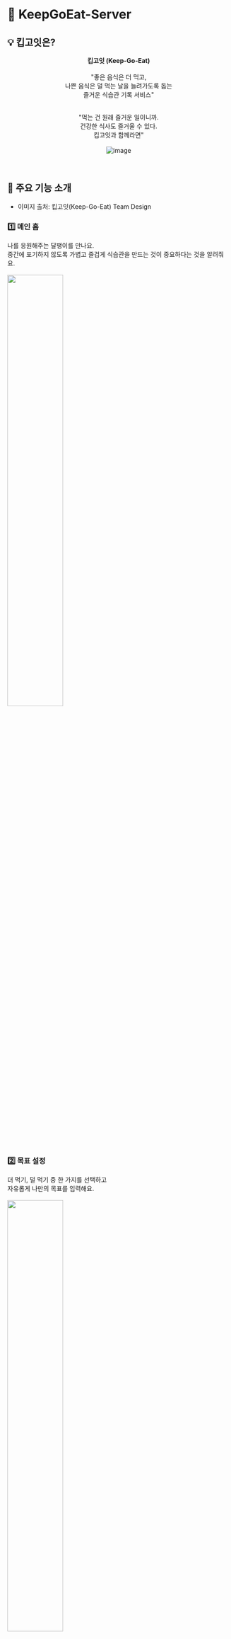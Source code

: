 # 🚀 KeepGoEat-Server

## 💡 킵고잇은?<br>
<div align="center">
<strong>킵고잇 (Keep-Go-Eat)</strong> <br><br>
"좋은 음식은 더 먹고,<br>
나쁜 음식은 덜 먹는 날을 늘려가도록 돕는<br>
즐거운 식습관 기록 서비스"<br><br>

"먹는 건 원래 즐거운 일이니까.<br> 
건강한 식사도 즐거울 수 있다.<br>
킵고잇과 함께라면"<br><br>
![image](https://user-images.githubusercontent.com/82032418/212300993-8eb759a1-6bb2-4181-9fa8-b2bc4921156a.png)

</div><br>

## 🎉 주요 기능 소개
- 이미지 출처: 킵고잇(Keep-Go-Eat) Team Design
### 1️⃣ 메인 홈
나를 응원해주는 달팽이를 만나요.<br>
중간에 포기하지 않도록 가볍고 즐겁게 식습관을 만드는 것이 중요하다는 것을 알려줘요.<br><br>
<img src="https://user-images.githubusercontent.com/82032418/212301567-d7f1785d-c016-469d-815d-0c5e94a3a8f1.png" width="50%"><br><br>

### 2️⃣ 목표 설정
더 먹기, 덜 먹기 중 한 가지를 선택하고<br>
자유롭게 나만의 목표를 입력해요.<br><br>
<img src="https://user-images.githubusercontent.com/82032418/212301806-7d54dad3-3e59-4474-9cb9-89d831f00e5d.png" width="50%"><br><br>

### 3️⃣ 목표 달성
진행중인 목표를 얼마나 달성했는지 홈에서 확인할 수 있어요.<br>
목표를 달성하면 킵고잇을 찾아와 잘 해냈다고 알려주세요.<br><br>
<img src="https://user-images.githubusercontent.com/82032418/212302036-08acc0f3-33ab-4c32-b44d-1d9c6fb3f469.png" width="50%"><br><br>

### 4️⃣ 목표 기록 
노력한 날들을 기록합니다.<br>
전 날 채우지 못했더라도 괜찮아요.<br>
성취의 즐거움과 뿌듯함을 오롯이 남겨보세요.<br><br>
<img src="https://user-images.githubusercontent.com/82032418/212302269-2f6d8c49-69cc-49d5-9b59-454fc1d55c71.png" width="50%"><br><br>

### 5️⃣ 목표 보관
이제 진행하지 않는 목표는<br>
지우지 말고 보관해요.<br><br>
<img src="https://user-images.githubusercontent.com/82032418/212302424-874e20c8-7095-48f5-a204-d335874e4b56.png" width="50%"><br><br>


## 🥗 역할 분담
<div align="center">

|임승하|장한빛|
|:---:|:---:|
|<img src="https://user-images.githubusercontent.com/82032418/212297276-621851d7-fb93-4d36-b516-0a700c1668e7.png" width="150px">|<img src="https://user-images.githubusercontent.com/82032418/212296932-b9d4af0f-f8eb-4c33-8750-c2c06a7422c8.png" width="130px">|
|홈 화면조회 api,<br> 목표 달성 api,<br> 기록뷰 api,<br> 마이페이지 조회 api,<br> 소셜로그인 및 회원가입 api,<br> 토큰 재발급 api |목표 추가 api,<br> 목표 보관 api,<br> 목표 삭제 api,<br> 목표 수정 api|
</div>

## 🥗 dependencies module
```
{
  "scripts": {
    "dev": "nodemon",
    "build": "tsc && node dist",
    "test": "mocha",
    "prepare": "husky install",
    "greeting": "echo \"\\033[32mHello World\""
  },
  "devDependencies": {
    "@types/chai": "^4.3.4",
    "@types/express": "^4.17.14",
    "@types/express-validator": "^3.0.0",
    "@types/jsonwebtoken": "^9.0.0",
    "@types/lodash": "^4.14.191",
    "@types/mocha": "^10.0.1",
    "@types/node": "^18.11.9",
    "@types/node-schedule": "^2.1.0",
    "@typescript-eslint/eslint-plugin": "^5.47.1",
    "@typescript-eslint/parser": "^5.47.1",
    "nodemon": "^2.0.20",
    "husky": "^8.0.0"
  },
  "dependencies": {
    "@prisma/client": "^4.8.0",
    "@types/body-parser": "^1.19.2",
    "@types/supertest": "^2.0.12",
    "axios": "^1.2.2",
    "chai": "^4.3.7",
    "dayjs": "^1.11.7",
    "eslint": "^8.30.0",
    "express": "^4.18.2",
    "express-validator": "^6.14.2",
    "jsonwebtoken": "^9.0.0",
    "node-schedule": "^2.1.0",
    "prisma": "^4.8.0",
    "supertest": "^6.3.3"
  }
}

```

## 🥗 server architecture

## 🥗 ERD
![image](https://user-images.githubusercontent.com/82032418/212294282-f80a425c-89fc-4f0c-82ae-985e6cf36c95.png)



## 🥗 commit convention
### Commit Message Structure
```
<type>[optional scope]: <description>

[optional body]

[optional footer(s) - 생략 가능]
```

#### 언어
한글, 영어 무엇을 사용하여도 상관 없으나 식별할 수 있도록 작성한다.
해당 commit 이 어떤 commit 인지 알 수 있어야 한다.

#### Description
글자의 큰 제한은 없으나 되도록 50 글자 내외로 작성하도록 한다.

#### Body
글자의 큰 제한은 없으나 가능한 100 글자가 넘는 경우 줄 바꿈이 가능하도록 노력한다.

### Commit Type
Commit Message Type은 아래 명시된 기준으로 분류한다.
```
feat - A new feature
fix - A bug fix
docs - Documentation only changes
style - Changes that do not affect the meaning of the code(white-space, formatting, missing semi-colons, etc)
refactor - A code change that neither fixes a bug nor adds a feature
perf - A code change that improves performance
test - Adding missing tests or correcting existing tests
build - Changes that affect the build system or external dependencies
ci - Chnage to our CI configuration files and scripts(ex: Travis, Circle, Github Action, etc)
chore - Other changes that don't modify src or test files
```

## 🥗 coding convention
1. 선언되지 않은 type, interface, function 등을 사용하는 것 금지
2. any 타입을 사용할 시 경고
3. 빈 함수를 사용하는 것 금지. 단, 화살표 함수 예외
4. 멤버 표현식에서 개행 일관성을 유지
5. 카멜케이스 사용하지 않을 시 경고
6. == 및 != 사용을 경고
7. 중괄호로 묶이지 않은 블록문을 금지
8. 들여쓰기로 스페이스 2번을 하지 않을 경우 에러
9. console 개체의 메서드에 대한 호출 또는 할당을 불허
10. 백틱, 큰 따옴표 또는 작은 따옴표를 일관되게 사용
11. 변수(함수)명에 대한 이름
    - 변수, 함수 , 인스턴스 - Camel Case
    - 함수명 작성 시 동사 + 명사
    - Class, Constructor - Pascal Case
12. 글자 길이: 20개 제한, 최대 3단어까지
13. 약칭 사용: 최대한 피하자.
14. 최대 depth: 4개로 제한
15. 주석
    - 한 줄 주석 - `//`
    - 두 줄부터 - `/* */`
16. if문 bracket({}) : 여러 줄로 작성
17. 함수 사용
    - else if 사용 지양
    - 테스트가 필요한 기능일 시 arrow function 사용하지 않음
    - 한 줄로 끝나는 경우나 테스트가 필요한 경우에만 arrow function 사용
    - 함수 파라미터 개수 3개까지만
    - Promise 함수보단 async, await 사용. 

## 🥗 branch 전략
0. dev가 default 브랜치입니다
필요시 stg나 prod 브랜치를 추가로 생성합니다

1. 기능별로 feature/기능이름 으로 브랜치를 dev에서 딴다
    - dev로 체크아웃 한 뒤에 브랜치를 따야됨
    - dev는 항상 풀을 받아놓은 상태
    - 브랜치를 따기 전에는 항상 dev에 풀을 받아놓아야 함
    
    ```
    git checkout dev
    
    git pull origin dev --no-rebase
    
    git branch feature/onboarding
    ```
    
2. 해당 기능 브랜치에서 기능 개발을 함

3. 개발 완료 후 해당 remote 기능 브랜치에 push
    ```
    git push origin feature/onboarding
    ```
    
4. pr 날린 뒤 문제 없으면 dev에 merge함

## 🥗 foldering
root-dir<br>
  ㄴprisma<br>
  ㄴsrc<br>
    ㄴconfig<br>
    ㄴconstants<br>
    ㄴcontroller<br>
    ㄴinterfaces<br>
    ㄴmiddlewares<br>
    ㄴmodules<br>
    ㄴrouter<br>
    ㄴservice<br>
    ㄴauth
